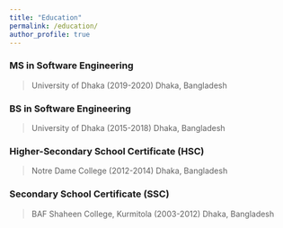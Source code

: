 ```yaml
---
title: "Education"
permalink: /education/
author_profile: true
---
```


### MS in Software Engineering 
> University of Dhaka (2019-2020) 
> Dhaka, Bangladesh
 
### BS in Software Engineering 
> University of Dhaka (2015-2018) 
> Dhaka, Bangladesh

### Higher-Secondary School Certificate (HSC) 
> Notre Dame College (2012-2014)
> Dhaka, Bangladesh

### Secondary School Certificate (SSC) 
> BAF Shaheen College, Kurmitola (2003-2012)
> Dhaka, Bangladesh


<!-- 
<b>[MOPO: Model-based Offline Policy Optimization](http://lantaoyu.com/publications/MOPO)</b> <br> 
Tianhe Yu\*, Garrett Thomas\*, <b>Lantao Yu</b>, Stefano Ermon, James Zou, Sergey Levine, Chelsea Finn, Tengyu Ma.
<i>The 34th Conference on Neural Information Processing Systems</i>. <b>NeurIPS 2020</b>.

<b>[A Study of AI Population Dynamics with Million-agent Reinforcement Learning](http://lantaoyu.com/publications/MA)</b><br>
Yaodong Yang\*, <b>Lantao Yu</b>\*, Yiwei Bai\*, Jun Wang, Weinan Zhang, Ying Wen, Yong Yu. <i>The 17th International Conference on Autonomous Agents and Multi-Agent Systems.</i> <b>AAMAS 2018</b>. -->





<!-- [\* denotes equal contribution] -->
